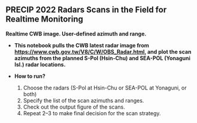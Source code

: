 ## PRECIP 2022 Radars Scans in the Field for Realtime Monitoring

**Realtime CWB image. User-defined azimuth and range.**

* **This notebook pulls the CWB latest radar image from https://www.cwb.gov.tw/V8/C/W/OBS_Radar.html, and plot the scan azimuths from the planned S-Pol (Hsin-Chu) and SEA-POL (Yonaguni Isl.) radar locations.**

* **How to run?**
    1. Choose the radars (S-Pol at Hsin-Chu or SEA-POL at Yonaguni, or both)
    2. Specify the list of the scan azimuths and ranges.
    3. Check out the output figure of the scans.
    4. Repeat 2–3 to make final decision for the scan strategy.
